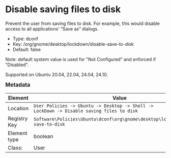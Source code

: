 # Disable saving files to disk

Prevent the user from saving files to disk. For example, this would disable access to all applications’ “Save as” dialogs.

- Type: dconf
- Key: /org/gnome/desktop/lockdown/disable-save-to-disk
- Default: false

Note: default system value is used for "Not Configured" and enforced if "Disabled".

Supported on Ubuntu 20.04, 22.04, 24.04, 24.10.



<span style="font-size: larger;">**Metadata**</span>

| Element      | Value                          |
| ---          | ---                            |
| Location     | <code>User Policies -> Ubuntu -> Desktop -> Shell -> LockDown -> Disable saving files to disk</code>     |
| Registry Key | <code>Software\Policies\Ubuntu\dconf\org\gnome\desktop\lockdown\disable-save-to-disk</code>          |
| Element type | boolean               |
| Class:       | User                     |
